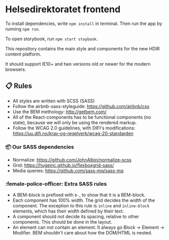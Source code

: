# Helsedirektoratet frontend

To install dependencies, write `npm install` in terminal.
Then run the app by running `npm run`.

To open storybook, run `npm start stoybook`.

This repository contains the main style and components for the new HDIR content platform.

It should support IE10+ and two versions old or newer for the modern browsers.

## :clipboard: Rules

- All styles are written with SCSS (SASS)
- Follow the airbnb-sass-styleguide: https://github.com/airbnb/css
- Use the BEM methology: http://getbem.com/
- All of the React-components has to be functional components (no state), because we will only be using the rendered markup.
- Follow the WCAG 2.0 guidelines, with DIFI's modifications: https://uu.difi.no/krav-og-regelverk/wcag-20-standarden

### :package: Our SASS dependencies

- Normalize: https://github.com/JohnAlbin/normalize-scss
- Grid: https://hugeinc.github.io/flexboxgrid-sass/
- Media queries: https://github.com/sass-mq/sass-mq

### :female-police-officer: Extra SASS rules

- A BEM-block is prefixed with `b-`, to show that it is a BEM-block.
- Each component has 100% width. The grid decides the width of the component. The exception to this rule is `inline` and `inline-block` elements, which has their width defined by their text.
- A component should not decide its spacing, relative to other components. This should be done in the layout.
- An element can not contain an element. It always go Block -> Element -> Modifier. BEM shouldn't care about how the DOM/HTML is nested.
